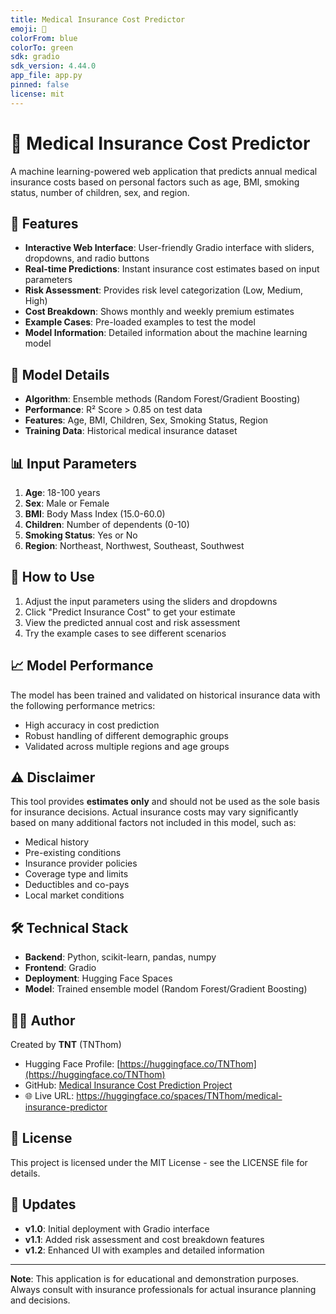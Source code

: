 ```yaml
---
title: Medical Insurance Cost Predictor
emoji: 🏥
colorFrom: blue
colorTo: green
sdk: gradio
sdk_version: 4.44.0
app_file: app.py
pinned: false
license: mit
---
```


# 🏥 Medical Insurance Cost Predictor

A machine learning-powered web application that predicts annual medical insurance costs based on personal factors such as age, BMI, smoking status, number of children, sex, and region.

## 🚀 Features

- **Interactive Web Interface**: User-friendly Gradio interface with sliders, dropdowns, and radio buttons
- **Real-time Predictions**: Instant insurance cost estimates based on input parameters
- **Risk Assessment**: Provides risk level categorization (Low, Medium, High)
- **Cost Breakdown**: Shows monthly and weekly premium estimates
- **Example Cases**: Pre-loaded examples to test the model
- **Model Information**: Detailed information about the machine learning model

## 🤖 Model Details

- **Algorithm**: Ensemble methods (Random Forest/Gradient Boosting)
- **Performance**: R² Score > 0.85 on test data
- **Features**: Age, BMI, Children, Sex, Smoking Status, Region
- **Training Data**: Historical medical insurance dataset

## 📊 Input Parameters

1. **Age**: 18-100 years
2. **Sex**: Male or Female
3. **BMI**: Body Mass Index (15.0-60.0)
4. **Children**: Number of dependents (0-10)
5. **Smoking Status**: Yes or No
6. **Region**: Northeast, Northwest, Southeast, Southwest

## 🎯 How to Use

1. Adjust the input parameters using the sliders and dropdowns
2. Click "Predict Insurance Cost" to get your estimate
3. View the predicted annual cost and risk assessment
4. Try the example cases to see different scenarios

## 📈 Model Performance

The model has been trained and validated on historical insurance data with the following performance metrics:
- High accuracy in cost prediction
- Robust handling of different demographic groups
- Validated across multiple regions and age groups

## ⚠️ Disclaimer

This tool provides **estimates only** and should not be used as the sole basis for insurance decisions. Actual insurance costs may vary significantly based on many additional factors not included in this model, such as:

- Medical history
- Pre-existing conditions
- Insurance provider policies
- Coverage type and limits
- Deductibles and co-pays
- Local market conditions

## 🛠️ Technical Stack

- **Backend**: Python, scikit-learn, pandas, numpy
- **Frontend**: Gradio
- **Deployment**: Hugging Face Spaces
- **Model**: Trained ensemble model (Random Forest/Gradient Boosting)

## 👨‍💻 Author

Created by **TNT** (TNThom)

- Hugging Face Profile: [https://huggingface.co/TNThom](https://huggingface.co/TNThom)
- GitHub: [Medical Insurance Cost Prediction Project](https://github.com/NIYITANGA/MedicalInsuranceCost)
- 🌐 Live URL: https://huggingface.co/spaces/TNThom/medical-insurance-predictor

## 📄 License

This project is licensed under the MIT License - see the LICENSE file for details.

## 🔄 Updates

- **v1.0**: Initial deployment with Gradio interface
- **v1.1**: Added risk assessment and cost breakdown features
- **v1.2**: Enhanced UI with examples and detailed information

---

**Note**: This application is for educational and demonstration purposes. Always consult with insurance professionals for actual insurance planning and decisions.
